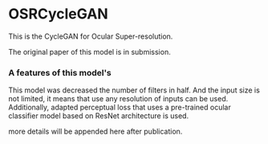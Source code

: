 # OSRCycleGAN

This is the CycleGAN for Ocular Super-resolution.

The original paper of this model is in submission.

### A features of this model's

This model was decreased the number of filters in half.
And the input size is not limited, it means that use any resolution of inputs can be used.
Additionally, adapted perceptual loss that uses a pre-trained ocular classifier model based on ResNet architecture is used.

more details will be appended here after publication.
